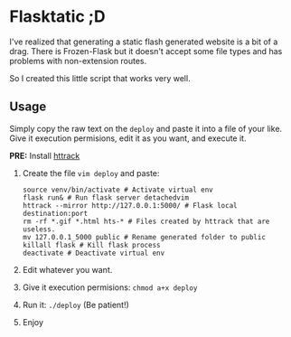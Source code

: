 # Flasktatic ;D

I've realized that generating a static flash generated website is a bit of a drag. There is Frozen-Flask but it doesn't accept some file types and has problems with non-extension routes.

So I created this little script that works very well.

## Usage
Simply copy the raw text on the `deploy` and paste it into a file of your like. Give it execution permisions, edit it as you want, and execute it.

**PRE:** Install [httrack](https://www.httrack.com/)

1. Create the file `vim deploy` and paste:

    ```
    source venv/bin/activate # Activate virtual env
    flask run& # Run flask server detachedvim 
    httrack --mirror http://127.0.0.1:5000/ # Flask local destination:port
    rm -rf *.gif *.html hts-* # Files created by httrack that are useless.
    mv 127.0.0.1_5000 public # Rename generated folder to public
    killall flask # Kill flask process
    deactivate # Deactivate virtual env
    ```

2. Edit whatever you want.
3. Give it execution permisions: `chmod a+x deploy`
4. Run it: `./deploy` (Be patient!)
5. Enjoy
